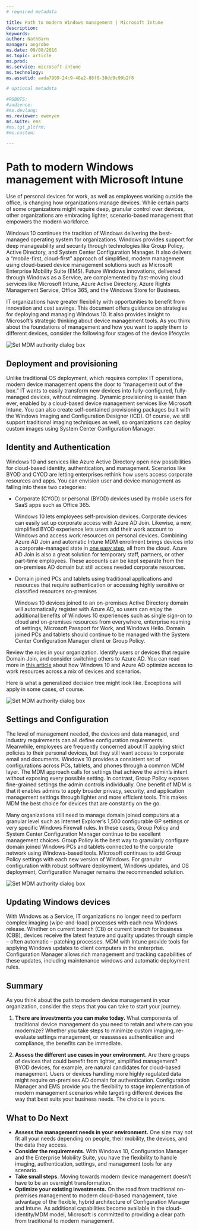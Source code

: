 ```yaml
---
# required metadata

title: Path to modern Windows management | Microsoft Intune
description:
keywords:
author: NathBarn
manager: angrobe
ms.date: 09/08/2016
ms.topic: article
ms.prod:
ms.service: microsoft-intune
ms.technology:
ms.assetid: aada7909-24c9-46e2-88f0-38dd9c99b2f8

# optional metadata

#ROBOTS:
#audience:
#ms.devlang:
ms.reviewer: owenyen
ms.suite: ems
#ms.tgt_pltfrm:
#ms.custom:

---
```


# Path to modern Windows management with Microsoft Intune

Use of personal devices for work, as well as employees working outside the office, is changing how organizations manage devices. While certain parts of some organizations might require deep, granular control over devices, other organizations are embracing lighter, scenario-based management that empowers the modern workforce.

Windows 10 continues the tradition of Windows delivering the best-managed operating system for organizations. Windows provides support for deep manageability and security through technologies like Group Policy, Active Directory, and System Center Configuration Manager. It also delivers a “mobile-first, cloud-first” approach of simplified, modern management using cloud-based device management solutions such as Microsoft Enterprise Mobility Suite (EMS). Future Windows innovations, delivered through Windows as a Service, are complemented by fast-moving cloud services like Microsoft Intune, Azure Active Directory, Azure Rights Management Service, Office 365, and the Windows Store for Business.

IT organizations have greater flexibility with opportunities to benefit from innovation and cost savings. This document offers guidance on strategies for deploying and managing Windows 10. It also provides insight to Microsoft’s strategic thinking about device management tools. As you think about the foundations of management and how you want to apply them to different devices, consider the following four stages of the device lifecycle:

![Set MDM authority dialog box](../media/mdm-path-stages.png)

## Deployment and provisioning

Unlike traditional OS deployment, which requires complex IT operations, modern device management opens the door to “management out of the box.” IT wants to easily transform new devices into fully-configured, fully-managed devices, without reimaging.  Dynamic provisioning is easier than ever, enabled by a cloud-based device management services like Microsoft Intune. You can also create self-contained provisioning packages built with the Windows Imaging and Configuration Designer (ICD). Of course, we still support traditional imaging techniques as well, so organizations can deploy custom images using System Center Configuration Manager.

## Identity and Authentication

Windows 10 and services like Azure Active Directory open new possibilities for cloud-based identity, authentication, and management. Scenarios like BYOD and CYOD are letting enterprises rethink how users access corporate resources and apps. You can envision user and device management as falling into these two categories:

- Corporate (CYOD) or personal (BYOD) devices used by mobile users for SaaS apps such as Office 365.

  Windows 10 lets employees self-provision devices. Corporate devices can easily set up corporate access with Azure AD Join. Likewise, a new, simplified BYOD experience lets users add their work account to Windows and access work resources on personal devices. Combining Azure AD Join and automatic Intune MDM enrollment brings devices into a corporate-managed state in [one easy step](https://blogs.technet.microsoft.com/ad/2015/08/14/windows-10-azure-ad-and-microsoft-intune-automatic-mdm-enrollment-powered-by-the-cloud/), all from the cloud. Azure AD Join is also a great solution for temporary staff, partners, or other part-time employees. These accounts can be kept separate from the on-premises AD domain but still access needed corporate resources.
- Domain joined PCs and tablets using traditional applications and resources that require authentication or accessing highly sensitive or classified resources on-premises

  Windows 10 devices joined to an on-premises Active Directory domain will automatically register with Azure AD, so users can enjoy the additional benefits of Windows 10 experiences such as single sign-on to cloud and on-premises resources from everywhere, enterprise roaming of settings, Microsoft Passport for Work, and Windows Hello. Domain joined PCs and tablets should continue to be managed with the System Center Configuration Manager client or Group Policy.

Review the roles in your organization. Identify users or devices that require Domain Join, and consider switching others to Azure AD. You can read more in [this article](https://azure.microsoft.com/en-us/documentation/articles/active-directory-azureadjoin-windows10-devices/) about how Windows 10 and Azure AD optimize access to work resources across a mix of devices and scenarios.

Here is what a generalized decision tree might look like. Exceptions will apply in some cases, of course.

![Set MDM authority dialog box](../media/mdm-path-stages-flow1.png)

## Settings and Configuration

The level of management needed, the devices and data managed, and industry requirements can all define configuration requirements. Meanwhile, employees are frequently concerned about IT applying strict policies to their personal devices, but they still want access to corporate email and documents. Windows 10 provides a consistent set of configurations across PCs, tablets, and phones through a common MDM layer. The MDM approach calls for settings that achieve the admin’s intent without exposing every possible setting. In contrast, Group Policy exposes fine-grained settings the admin controls individually. One benefit of MDM is that it enables admins to apply broader privacy, security, and application management settings through lighter and more efficient tools. This makes MDM the best choice for devices that are constantly on the go.

Many organizations still need to manage domain joined computers at a granular level such as Internet Explorer’s 1,500 configurable GP settings or very specific Windows Firewall rules. In these cases, Group Policy and System Center Configuration Manager continue to be excellent management choices. Group Policy is the best way to granularly configure domain joined Windows PCs and tablets connected to the corporate network using Windows-based tools. Microsoft continues to add Group Policy settings with each new version of Windows. For granular configuration with robust software deployment, Windows updates, and OS deployment, Configuration Manager remains the recommended solution.

![Set MDM authority dialog box](../media/mdm-path-stages-flow2.png)

## Updating Windows devices

With Windows as a Service, IT organizations no longer need to perform complex imaging (wipe-and-load) processes with each new Windows release. Whether on current branch (CB) or current branch for business (CBB), devices receive the latest feature and quality updates through simple – often automatic – patching processes. MDM with Intune provide tools for applying Windows updates to client computers in the enterprise. Configuration Manager allows rich management and tracking capabilities of these updates, including maintenance windows and automatic deployment rules.

## Summary

As you think about the path to modern device management in your organization, consider the steps that you can take to start your journey.

1. **There are investments you can make today.** What components of traditional device management do you need to retain and where can you modernize? Whether you take steps to minimize custom imaging, re-evaluate settings management, or reassesses authentication and compliance, the benefits can be immediate.

2. **Assess the different use cases in your environment.** Are there groups of devices that could benefit from lighter, simplified management? BYOD devices, for example, are natural candidates for cloud-based management. Users or devices handling more highly regulated data might require on-premises AD domain for authentication. Configuration Manager and EMS provide you the flexibility to stage implementation of modern management scenarios while targeting different devices the way that best suits your business needs. The choice is yours.

## What to Do Next

- **Assess the management needs in your environment.** One size may not fit all your needs depending on people, their mobility, the devices, and the data they access.
- **Consider the requirements.** With Windows 10, Configuration Manager and the Enterprise Mobility Suite, you have the flexibility to handle imaging, authentication, settings, and management tools for any scenario.
- **Take small steps.** Moving towards modern device management doesn’t have to be an overnight transformation.
- **Optimize your existing investments.** On the road from traditional on-premises management to modern cloud-based management, take advantage of the flexible, hybrid architecture of Configuration Manager and Intune. As additional capabilities become available in the cloud-identity/MDM model, Microsoft is committed to providing a clear path from traditional to modern management.
